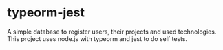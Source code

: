 # typeorm-jest
A simple database to register users, their projects and used technologies. This project uses node.js with typeorm and jest to do self tests.
